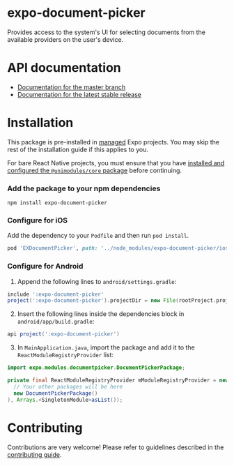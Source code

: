 # expo-document-picker

Provides access to the system's UI for selecting documents from the available providers on the user's device.

# API documentation

- [Documentation for the master branch](https://github.com/expo/expo/blob/master/docs/pages/versions/unversioned/sdk/document-picker.md)
- [Documentation for the latest stable release](https://docs.expo.io/versions/latest/sdk/document-picker/)

# Installation

This package is pre-installed in [managed](https://docs.expo.io/versions/latest/introduction/managed-vs-bare/) Expo projects. You may skip the rest of the installation guide if this applies to you.

For bare React Native projects, you must ensure that you have [installed and configured the `@unimodules/core` package](https://github.com/unimodules/core) before continuing.

### Add the package to your npm dependencies

```
npm install expo-document-picker
```

### Configure for iOS

Add the dependency to your `Podfile` and then run `pod install`.

```ruby
pod 'EXDocumentPicker', path: '../node_modules/expo-document-picker/ios'
```

### Configure for Android

1. Append the following lines to `android/settings.gradle`:

```gradle
include ':expo-document-picker'
project(':expo-document-picker').projectDir = new File(rootProject.projectDir, '../node_modules/expo-document-picker/android')
```

2. Insert the following lines inside the dependencies block in `android/app/build.gradle`:
```gradle
api project(':expo-document-picker')
```

3. In `MainApplication.java`, import the package and add it to the `ReactModuleRegistryProvider` list:
```java
import expo.modules.documentpicker.DocumentPickerPackage;
```
```java
private final ReactModuleRegistryProvider mModuleRegistryProvider = new ReactModuleRegistryProvider(Arrays.<Package>asList(
  // Your other packages will be here
  new DocumentPickerPackage()
), Arrays.<SingletonModule>asList());
```

# Contributing

Contributions are very welcome! Please refer to guidelines described in the [contributing guide]( https://github.com/expo/expo#contributing).
